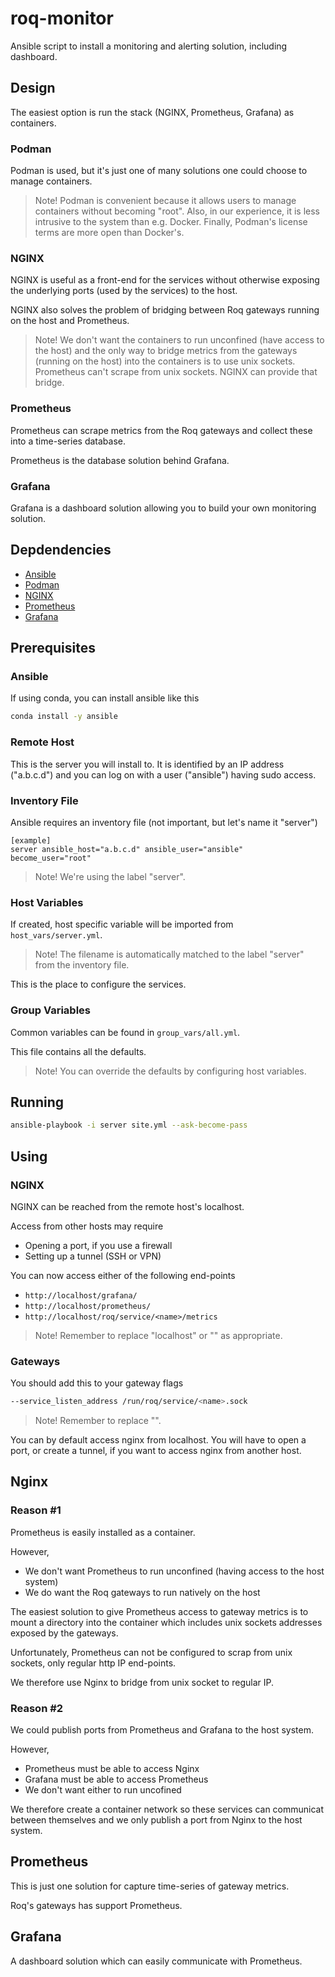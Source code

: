 # roq-monitor

Ansible script to install a monitoring and alerting solution, including dashboard.

## Design

The easiest option is run the stack (NGINX, Prometheus, Grafana) as containers.

### Podman

Podman is used, but it's just one of many solutions one could choose to manage containers.

> Note! Podman is convenient because it allows users to manage containers without 
> becoming "root". Also, in our experience, it is less intrusive to the system than
> e.g. Docker. Finally, Podman's license terms are more open than Docker's.

### NGINX

NGINX is useful as a front-end for the services without otherwise exposing the
underlying ports (used by the services) to the host.

NGINX also solves the problem of bridging between Roq gateways running on the
host and Prometheus.

> Note! We don't want the containers to run unconfined (have access to the host)
> and the only way to bridge metrics from the gateways (running on the host) into
> the containers is to use unix sockets. Prometheus can't scrape from unix sockets.
> NGINX can provide that bridge.

### Prometheus

Prometheus can scrape metrics from the Roq gateways and collect these into a
time-series database.

Prometheus is the database solution behind Grafana.

### Grafana

Grafana is a dashboard solution allowing you to build your own monitoring solution.


## Depdendencies

* [Ansible](https://www.ansible.com/)
* [Podman](https://podman.io/)
* [NGINX](https://www.nginx.com/)
* [Prometheus](https://prometheus.io/)
* [Grafana](https://grafana.com/)


## Prerequisites

### Ansible

If using conda, you can install ansible like this

```bash
conda install -y ansible
```

### Remote Host

This is the server you will install to.
It is identified by an IP address ("a.b.c.d") and you can log on with a user
("ansible") having sudo access.

### Inventory File

Ansible requires an inventory file (not important, but let's name it "server")

```
[example]
server ansible_host="a.b.c.d" ansible_user="ansible" become_user="root"
```

> Note! We're using the label "server".

### Host Variables

If created, host specific variable will be imported from `host_vars/server.yml`.

> Note! The filename is automatically matched to the label "server" from the inventory file.

This is the place to configure the services.

### Group Variables

Common variables can be found in `group_vars/all.yml`.

This file contains all the defaults.

> Note! You can override the defaults by configuring host variables.


## Running

```bash
ansible-playbook -i server site.yml --ask-become-pass
```

## Using

### NGINX

NGINX can be reached from the remote host's localhost.

Access from other hosts may require

* Opening a port, if you use a firewall
* Setting up a tunnel (SSH or VPN)

You can now access either of the following end-points

* `http://localhost/grafana/`
* `http://localhost/prometheus/`
* `http://localhost/roq/service/<name>/metrics`

> Note! Remember to replace "localhost" or "<name>" as appropriate.

### Gateways

You should add this to your gateway flags

```bash
--service_listen_address /run/roq/service/<name>.sock
```

> Note! Remember to replace "<name>".

You can by default access nginx from localhost.
You will have to open a port, or create a tunnel, if you want to access nginx from another host.


## Nginx

### Reason #1

Prometheus is easily installed as a container.

However,

* We don't want Prometheus to run unconfined (having access to the host system)
* We do want the Roq gateways to run natively on the host

The easiest solution to give Prometheus access to gateway metrics is to mount
a directory into the container which includes unix sockets addresses exposed by
the gateways.

Unfortunately, Prometheus can not be configured to scrap from unix sockets, only
regular http IP end-points.

We therefore use Nginx to bridge from unix socket to regular IP.

### Reason #2

We could publish ports from Prometheus and Grafana to the host system.

However,

* Prometheus must be able to access Nginx
* Grafana must be able to access Prometheus
* We don't want either to run uncofined

We therefore create a container network so these services can communicat between
themselves and we only publish a port from Nginx to the host system.


## Prometheus

This is just one solution for capture time-series of gateway metrics.

Roq's gateways has support Prometheus.


## Grafana

A dashboard solution which can easily communicate with Prometheus.
